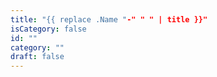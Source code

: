 ```yaml
---
title: "{{ replace .Name "-" " " | title }}"
isCategory: false
id: ""
category: ""
draft: false
---
```

